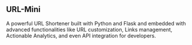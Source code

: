 ## URL-Mini

A powerful URL Shortener built with Python and Flask and embedded with advanced functionalities like URL customization, Links management, Actionable Analytics, and even API integration for developers.

